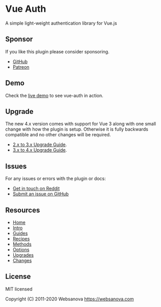 # Vue Auth

A simple light-weight authentication library for Vue.js


## Sponsor

If you like this plugin please consider sponsoring.

* [GitHub](https://github.com/sponsors/websanova)
* [Patreon](https://patreon.com/websanova)


## Demo

Check the [live demo](https://vue-auth.websanova.com) to see vue-auth in action.


## Upgrade

The new 4.x version comes with support for Vue 3 along with one small change with how the plugin is setup. Otherwise it is fully backwards compatible and no other changes will be required.

* [2.x to 3.x Upgrade Guide](https://websanova.com/docs/vue-auth/upgrades/2x-3x).
* [3.x to 4.x Upgrade Guide](https://websanova.com/docs/vue-auth/upgrades/3x-4x).


## Issues

For any issues or errors with the plugin or docs:

* [Get in touch on Reddit](https://reddit.com/r/websanova)
* [Submit an issue on GitHub](https://github.com/websanova/vue-auth/issues)


## Resources

* [Home](https://websanova.com/docs/vue-auth)
* [Intro](https://websanova.com/docs/vue-auth/intro)
* [Guides](https://websanova.com/docs/vue-auth/guides)
* [Recipes](https://websanova.com/docs/vue-auth/recipes)
* [Methods](https://websanova.com/docs/vue-auth/methods)
* [Options](https://websanova.com/docs/vue-auth/options)
* [Upgrades](https://websanova.com/docs/vue-auth/upgrades)
* [Changes](https://websanova.com/docs/vue-auth/changes)


## License

MIT licensed

Copyright (C) 2011-2020 Websanova https://websanova.com

